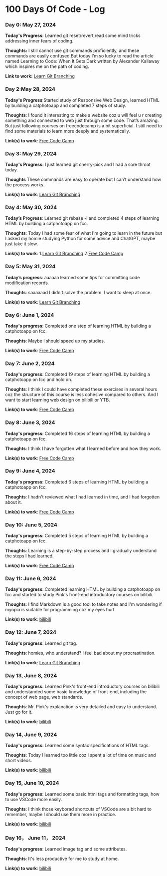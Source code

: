  # 100 Days Of Code - Log

### Day 0: May 27, 2024


**Today's Progress**: Learned git reset/revert,read some mind tricks addressing inner fears of coding.

**Thoughts:** I still cannot use git commands proficiently, and these commands are easily confused.But today I’m so lucky to read the article named Learning to Code: When It Gets Dark written by Alexander Kallaway which inspires me on the path of coding.

**Link to work:** [Learn Git Branching](https://learngitbranching.js.org/)

### Day 2:May 28, 2024


**Today's Progress**:Started study of Responsive Web Design, learned HTML by building a catphotoapp and completed 7 steps of study.

**Thoughts**: I found it interesting to make a website coz u will feel u r creating something and connected to web just through some code. That’s amazing. But just following courses on freecodecamp is a bit superficial. I still need to find some materials to learn more deeply and systematically. 

**Link(s) to work**: [Free Code Camp](http://www.freecodecamo.org)


### Day 3: May 29, 2024


**Today's Progress**: I just learned git cherry-pick and I had a sore throat today.

**Thoughts** These commands are easy to operate but I can’t understand how the process works.

**Link(s) to work**: [Learn Git Branching](https://learngitbranching.js.org/)

### Day 4: May 30, 2024


**Today’s Progress**: Learned git rebase -i and completed 4 steps of learning HTML by building a catphotoapp on fcc.

**Thoughts**: Today I had some fear of what I'm going to learn in the future but I asked my homie studying Python for some advice and ChatGPT, maybe just take it slow. 

**Link(s) to work**:
1.[Learn Git Branching](https://learngitbranching.js.org/)
2.[Free Code Camp](http://www.freecodecamo.org)

### Day 5: May 31, 2024


**Today’s progress**: aaaaaa learned some tips for committing code modification records.

**Thoughts**: saaaaaad I didn't solve the problem. I want to sleep at once.

**Link(s) to work**: [Learn Git Branching](https://learngitbranching.js.org/)

### Day 6: June 1, 2024


**Today's progress**: Completed one step of learning HTML by building a catphotoapp on fcc.

**Thoughts**: Maybe I should speed up my studies.

**Link(s) to work**: [Free Code Camp](http://www.freecodecamo.org)

### Day 7: June 2, 2024


**Today's progress**: Completed 19 steps of learning HTML by building a catphotoapp on fcc and hold on.

**Thoughts**: I think I could have completed these exercises in several hours coz the structure of this course is less cohesive compared to others. And I want to start learning web design on bilibili or YTB.

**Link(s) to work**: [Free Code Camp](http://www.freecodecamo.org)

### Day 8: June 3, 2024


**Today's progress**: Completed 16 steps of learning HTML by building a catphotoapp on fcc.

**Thoughts**: I think I have forgotten what I learned before and how they work.

**Link(s) to work**: [Free Code Camp](http://www.freecodecamo.org)

### Day 9: June 4, 2024


**Today's progress**: Completed 6 steps of learning HTML by building a catphotoapp on fcc.

**Thoughts**: I hadn't reviewed what I had learned in time, and I had forgotten about it.

**Link(s) to work**: [Free Code Camp](http://www.freecodecamo.org)

### Day 10: June 5, 2024


**Today's progress**: Completed 5 steps of learning HTML by building a catphotoapp on fcc.

**Thoughts**: Learning is a step-by-step process and I gradually understand the steps I had learned.

**Link(s) to work**: [Free Code Camp](http://www.freecodecamo.org)

### Day 11: June 6, 2024


**Today's progress**: Completed learning HTML by building a catphotoapp on fcc and started to study Pink's front-end introductory courses on bilibili.

**Thoughts**: I find Markdown is a good tool to take notes and I'm wondering if myopia is suitable for programming coz my eyes hurt.

**Link(s) to work**: [bilibili](https://www.bilibili.com/video/BV14J4114768/?spm_id_from=333.999.0.0)

### Day 12: June 7, 2024


**Today's progress**: Learned git tag.

**Thoughts**: homies, who understand? I feel bad about my procrastination.

**Link(s) to work**: [Learn Git Branching](https://learngitbranching.js.org/)

### Day 13, June 8, 2024


**Today's progress**: Learned Pink's front-end introductory courses on bilibili and understanded some basic knowledge of front-end, including the concept of web page, web standards.

**Thoughts**: Mr. Pink's explanation is very detailed and easy to understand. Just go for it.

**Link(s) to work**: [bilibili](https://www.bilibili.com/video/BV14J4114768/?spm_id_from=333.999.0.0)

### Day 14, June 9, 2024


**Today's progress**: Learned some syntax specifications of HTML tags.

**Thoughts**: Today I learned too little coz I spent a lot of time on music and short videos.

**Link(s) to work**: [bilibili](https://www.bilibili.com/video/BV14J4114768/?spm_id_from=333.999.0.0)

### Day 15, June 10, 2024


**Today's progress**: Learned some basic html tags and formatting tags, how to use VSCode more easily.

**Thoughts**: I think those keyborad shortcuts of VSCode are a bit hard to remember, maybe I should use them more in practice.

**Link(s) to work**: [bilibili](https://www.bilibili.com/video/BV14J4114768/?spm_id_from=333.999.0.0)

### Day 16， June 11， 2024


**Today's progress**: Learned image tag and some attributes.

**Thoughts**: It's less productive for me to study at home.

**Link(s) to work**: [bilibili](https://www.bilibili.com/video/BV14J4114768/?spm_id_from=333.999.0.0)
